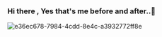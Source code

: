 ### Hi there , Yes that's me before and after..👋


![e36ec678-7984-4cdd-8e4c-a3932772ff8e](https://github.com/apurakshit2001/weather-app/assets/128841242/fcfeceda-a379-4022-b215-9d1378f0b325)




<!--
**apurakshit2001/apurakshit2001** is a ✨ _special_ ✨ repository because its `README.md` (this file) appears on your GitHub profile.

Here are some ideas to get you started:

- 🔭 I’m currently working on ...
- 🌱 I’m currently learning ...
- 👯 I’m looking to collaborate on ...
- 🤔 I’m looking for help with ...
- 💬 Ask me about ...
- 📫 How to reach me: ...
- 😄 Pronouns: ...
- ⚡ Fun fact: ...
-->
